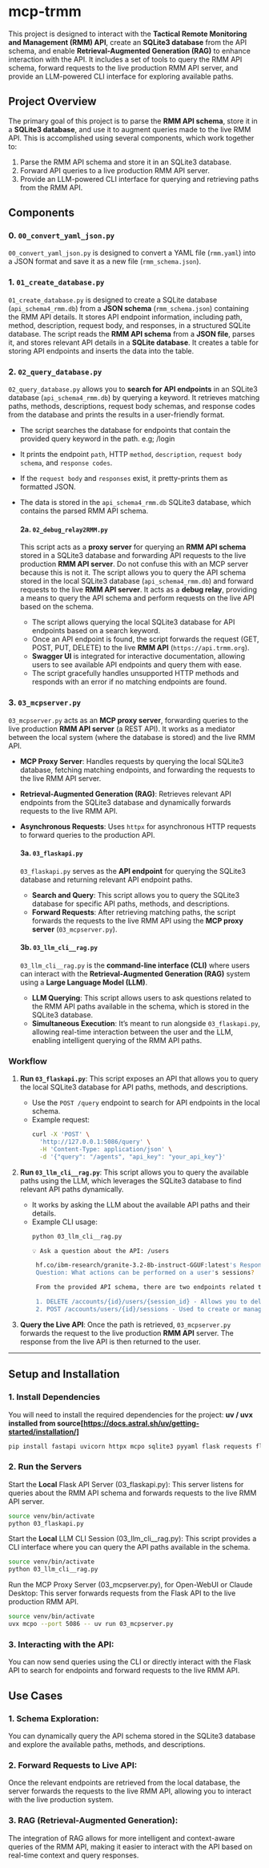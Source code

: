 # mcp-trmm
This project is designed to interact with the **Tactical Remote Monitoring and Management (RMM) API**, create an **SQLite3 database** from the API schema, and enable **Retrieval-Augmented Generation (RAG)** to enhance interaction with the API. It includes a set of tools to query the RMM API schema, forward requests to the live production RMM API server, and provide an LLM-powered CLI interface for exploring available paths.

## Project Overview

The primary goal of this project is to parse the **RMM API schema**, store it in a **SQLite3 database**, and use it to augment queries made to the live RMM API. This is accomplished using several components, which work together to:

1. Parse the RMM API schema and store it in an SQLite3 database.
2. Forward API queries to a live production RMM API server.
3. Provide an LLM-powered CLI interface for querying and retrieving paths from the RMM API.

## Components

### 0. `00_convert_yaml_json.py`
`00_convert_yaml_json.py` is designed to convert a YAML file (`rmm.yaml`) into a JSON format and save it as a new file (`rmm_schema.json`).

### 1. `01_create_database.py`
`01_create_database.py` is designed to create a SQLite database (`api_schema4_rmm.db`) from a **JSON schema** (`rmm_schema.json`) containing the RMM API details. It stores API endpoint information, including path, method, description, request body, and responses, in a structured SQLite database. The script reads the **RMM API schema** from a **JSON file**, parses it, and stores relevant API details in a **SQLite database**. It creates a table for storing API endpoints and inserts the data into the table.

### 2. `02_query_database.py`
`02_query_database.py` allows you to **search for API endpoints** in an SQLite3 database (`api_schema4_rmm.db`) by querying a keyword. It retrieves matching paths, methods, descriptions, request body schemas, and response codes from the database and prints the results in a user-friendly format.
  - The script searches the database for endpoints that contain the provided query keyword in the path. e.g; /login
  - It prints the endpoint `path`, HTTP `method`, `description`, `request body schema`, and `response codes`.
  - If the `request body` and `responses` exist, it pretty-prints them as formatted JSON.
  - The data is stored in the `api_schema4_rmm.db` SQLite3 database, which contains the parsed RMM API schema.

    #### 2a. `02_debug_relay2RMM.py`
    This script acts as a **proxy server** for querying an **RMM API schema** stored in a SQLite3 database and forwarding API requests to the live production **RMM API server**. Do not confuse this with an MCP server because this is not it. The script allows you to query the API schema stored in the local SQLite3 database (`api_schema4_rmm.db`) and forward requests to the live **RMM API server**. It acts as a **debug relay**, providing a means to query the API schema and perform requests on the live API based on the schema.
      - The script allows querying the local SQLite3 database for API endpoints based on a search keyword.
      - Once an API endpoint is found, the script forwards the request (GET, POST, PUT, DELETE) to the live **RMM API** (`https://api.trmm.org`).
      - **Swagger UI** is integrated for interactive documentation, allowing users to see available API endpoints and query them with ease.
      - The script gracefully handles unsupported HTTP methods and responds with an error if no matching endpoints are found.




### 3. `03_mcpserver.py`
`03_mcpserver.py` acts as an **MCP proxy server**, forwarding queries to the live production **RMM API server** (a REST API). It works as a mediator between the local system (where the database is stored) and the live RMM API.

- **MCP Proxy Server**: Handles requests by querying the local SQLite3 database, fetching matching endpoints, and forwarding the requests to the live RMM API server.
- **Retrieval-Augmented Generation (RAG)**: Retrieves relevant API endpoints from the SQLite3 database and dynamically forwards requests to the live RMM API.
- **Asynchronous Requests**: Uses `httpx` for asynchronous HTTP requests to forward queries to the production API.
  
    #### 3a. `03_flaskapi.py`
    `03_flaskapi.py` serves as the **API endpoint** for querying the SQLite3 database and returning relevant API endpoint paths.

    - **Search and Query**: This script allows you to query the SQLite3 database for specific API paths, methods, and descriptions.
    - **Forward Requests**: After retrieving matching paths, the script forwards the requests to the live RMM API using the **MCP proxy server** (`03_mcpserver.py`).

    #### 3b. `03_llm_cli__rag.py`
    `03_llm_cli__rag.py` is the **command-line interface (CLI)** where users can interact with the **Retrieval-Augmented Generation (RAG)** system using a **Large Language Model (LLM)**.

    - **LLM Querying**: This script allows users to ask questions related to the RMM API paths available in the schema, which is stored in the SQLite3 database.
    - **Simultaneous Execution**: It’s meant to run alongside `03_flaskapi.py`, allowing real-time interaction between the user and the LLM, enabling intelligent querying of the RMM API paths.

### Workflow

1. **Run `03_flaskapi.py`**: This script exposes an API that allows you to query the local SQLite3 database for API paths, methods, and descriptions.

   - Use the `POST /query` endpoint to search for API endpoints in the local schema.
   - Example request:
     ```bash
     curl -X 'POST' \
       'http://127.0.0.1:5086/query' \
       -H 'Content-Type: application/json' \
       -d '{"query": "/agents", "api_key": "your_api_key"}'
     ```

2. **Run `03_llm_cli__rag.py`**: This script allows you to query the available paths using the LLM, which leverages the SQLite3 database to find relevant API paths dynamically.

   - It works by asking the LLM about the available API paths and their details.
   - Example CLI usage:
     ```bash
     python 03_llm_cli__rag.py

     💡 Ask a question about the API: /users

      hf.co/ibm-research/granite-3.2-8b-instruct-GGUF:latest's Response:
      Question: What actions can be performed on a user's sessions?

      From the provided API schema, there are two endpoints related to managing a user's sessions:

      1. DELETE /accounts/{id}/users/{session_id} - Allows you to delete (remove) a specific session associated with a particular user.
      2. POST /accounts/users/{id}/sessions - Used to create or manage sessions for a specific user, though the endpoint description is not available.

     ```

3. **Query the Live API**: Once the path is retrieved, `03_mcpserver.py` forwards the request to the live production **RMM API** server. The response from the live API is then returned to the user.

---

## Setup and Installation

### 1. **Install Dependencies**
You will need to install the required dependencies for the project:
**uv / uvx installed from source[https://docs.astral.sh/uv/getting-started/installation/]**
```bash
pip install fastapi uvicorn httpx mcpo sqlite3 pyyaml flask requests flasgger 
```
### 2. **Run the Servers**
Start the **Local** Flask API Server (03_flaskapi.py):
This server listens for queries about the RMM API schema and forwards requests to the live RMM API server.

```bash
source venv/bin/activate
python 03_flaskapi.py
```

Start the **Local** LLM CLI Session (03_llm_cli__rag.py):
This script provides a CLI interface where you can query the API paths available in the schema.

```bash
source venv/bin/activate
python 03_llm_cli__rag.py

```



Run the MCP Proxy Server (03_mcpserver.py), for Open-WebUI or Claude Desktop:
This server forwards requests from the Flask API to the live production RMM API.
```bash
source venv/bin/activate
uvx mcpo --port 5086 -- uv run 03_mcpserver.py
```



### 3. **Interacting with the API:**
You can now send queries using the CLI or directly interact with the Flask API to search for endpoints and forward requests to the live RMM API.


## Use Cases
### 1. Schema Exploration:
You can dynamically query the API schema stored in the SQLite3 database and explore the available paths, methods, and descriptions.

### 2. Forward Requests to Live API:
Once the relevant endpoints are retrieved from the local database, the server forwards the requests to the live RMM API, allowing you to interact with the live production system.

### 3. RAG (Retrieval-Augmented Generation):
The integration of RAG allows for more intelligent and context-aware queries of the RMM API, making it easier to interact with the API based on real-time context and query responses.
